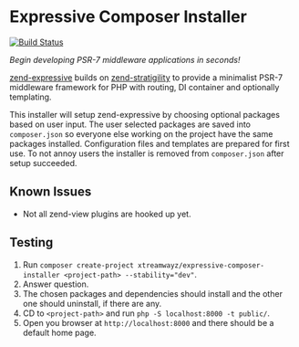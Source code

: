 # Expressive Composer Installer

[![Build Status](https://secure.travis-ci.org/xtreamwayz/expressive-composer-installer.svg?branch=master)](https://secure.travis-ci.org/xtreamwayz/expressive-composer-installer)

*Begin developing PSR-7 middleware applications in seconds!*

[zend-expressive](https://github.com/zendframework/zend-expressive) builds on 
[zend-stratigility](https://github.com/zendframework/zend-stratigility) to provide a minimalist PSR-7 middleware 
framework for PHP with routing, DI container and optionally templating.

This installer will setup zend-expressive by choosing optional packages based on user input. The user selected packages 
are saved into ``composer.json`` so everyone else working on the project have the same packages installed. Configuration 
files and templates are prepared for first use. To not annoy users the installer is removed from ``composer.json`` after 
setup succeeded.

## Known Issues

- Not all zend-view plugins are hooked up yet.

## Testing

1. Run ``composer create-project xtreamwayz/expressive-composer-installer <project-path> --stability="dev"``.
2. Answer question.
3. The chosen packages and dependencies should install and the other one should uninstall, if there are any.
4. CD to ``<project-path>`` and run ``php -S localhost:8000 -t public/``.
5. Open you browser at ``http://localhost:8000`` and there should be a default home page.

